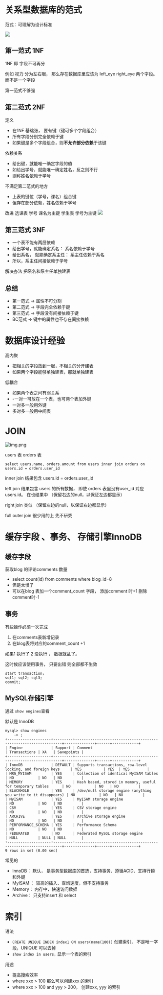 # 关系型数据库的范式
范式：可理解为设计标准

![](./img/databaseTable.png)

## 第一范式 1NF 

1NF 即 字段不可再分

例如 视力 分为左右眼，  那么存在数据库里应该为 left_eye right_eye 两个字段。而不是一个字段

第一范式不够强


## 第二范式 2NF

定义
- 在1NF 基础张， 要有键（键可多个字段组合）
- 所有字段分别完全依赖于键
- 如果键是多个字段组合，则**不允许部分依赖**于该键

依赖关系
- 给出键，就能唯一确定字段的值
- 如给出学号，就能唯一确定姓名，反之则不行
- 则称姓名依赖于学号 

不满足第二范式的地方
- 上表的键位（学号，课名）组合键
- 但存在部分依赖，姓名依赖于学号


改进
选课表 学号 课名为主键
学生表  学号为主键
![](./img/databaseTable2.png)


## 第三范式 3NF

- 一个表不能有两层依赖
- 给出学号，就能确定系名： 系名依赖于学号
- 给出系名， 就能确定系主任： 系主任依赖于系名
- 所以，系主任间接依赖于学号

解决办法 把系名和系主任单独建表

## 总结

- 第一范式 -> 属性不可分割
- 第二范式 -> 字段完全依赖于键 
- 第三范式 -> 字段没有间接依赖于键
- BC范式 -> 键中的属性也不存在间接依赖



# 数据库设计经验

高内聚
- 把相关的字段放到一起，不相关的分开建表
- 如果两个字段能够单独建表，那就单独建表

低耦合
- 如果两个表之间有弱关系
- -一对一可放在一个表，也可两个表加外键
- 一对多一般用外键
- 多对多一般用中间表



# JOIN

![img.png](img/join.png)

users 表  orders 表

`select users.name, orders.amount from users inner join orders on users.id = orders.user_id`

inner join  结果包含 users.id = orders.user_id

left join  结果包含 users 的所有数据， 即使 orders 表里没有user_id 对应 users.id。 在也结果中 （保留右边的null，以保证左边都显示）

right join   类似 （保留左边的null，以保证右边都显示）

full outer join  很少用的上 先不研究

# 缓存字段 、事务、 存储引擎InnoDB 

## 缓存字段
获取blog 的评论comments 数量

- select count(id) from comments where blog_id=8
- 但是太慢了
- 可以在blog 表加一个comment_count 字段， 添加comment 时+1 删除comment时-1 
 
## 事务

有些操作必须一次完成

1. 在comments表新增记录 
2. 在blog表将对应的comment_count +1 

如果1 执行了  2 没执行 ， 数据就乱了。

这时候应该使用事务， 只要出错 则全部都不生效 

```
start transaction;
sql1; sql2; sql3;
commit;
```

## MySQL存储引擎
通过 `show engines`查看


默认是 InnoDB

```
mysql> show engines
    -> ;
+--------------------+---------+----------------------------------------------------------------+--------------+------+------------+
| Engine             | Support | Comment                                                        | Transactions | XA   | Savepoints |
+--------------------+---------+----------------------------------------------------------------+--------------+------+------------+
| InnoDB             | DEFAULT | Supports transactions, row-level locking, and foreign keys     | YES          | YES  | YES        |
| MRG_MYISAM         | YES     | Collection of identical MyISAM tables                          | NO           | NO   | NO         |
| MEMORY             | YES     | Hash based, stored in memory, useful for temporary tables      | NO           | NO   | NO         |
| BLACKHOLE          | YES     | /dev/null storage engine (anything you write to it disappears) | NO           | NO   | NO         |
| MyISAM             | YES     | MyISAM storage engine                                          | NO           | NO   | NO         |
| CSV                | YES     | CSV storage engine                                             | NO           | NO   | NO         |
| ARCHIVE            | YES     | Archive storage engine                                         | NO           | NO   | NO         |
| PERFORMANCE_SCHEMA | YES     | Performance Schema                                             | NO           | NO   | NO         |
| FEDERATED          | NO      | Federated MySQL storage engine                                 | NULL         | NULL | NULL       |
+--------------------+---------+----------------------------------------------------------------+--------------+------+------------+
9 rows in set (0.00 sec)
```
常见的
- InnoDB： 默认， 是事务型数据库的首选，支持事务、遵循ACID、支持行锁和外键 
- MyISAM ： 较高的插入、查询速度，但不支持事务
- Memory： 内存中，快速访问数据
- Archive： 只支持insert 和 select 


# 索引
语法
- `CREATE UNIQUE INDEX index1 ON users(name(100))` 创建索引，  不是唯一字段，UNIQUE 可以去掉
- `show index in users;` 显示一个表的索引

用途
- 提高搜索效率
- where xxx > 100 那么可以创建xxx 的索引
- where xxx > 100 and yyy > 200， 创建xxx, yyy 的索引

